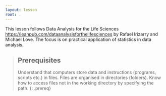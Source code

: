 ```yaml
---
layout: lesson
root: .
---
```

This lesson follows Data Analysis for the Life Sciences https://leanpub.com/dataanalysisforthelifesciences by Rafael Irizarry and Michael Love. The focus is on practical application of statistics in data analysis.

> ## Prerequisites
>
> Understand that computers store data and instructions (programs, scripts etc.) in files. 
> Files are organised in directories (folders). 
> Know how to access files not in the working directory by specifying the path.
{: .prereq}
